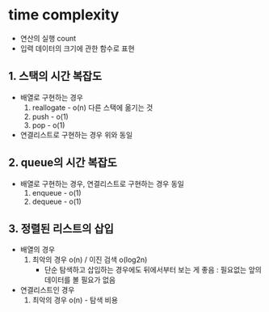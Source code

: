 # time complexity
- 연산의 실행 count
- 입력 데이터의 크기에 관한 함수로 표현


## 1. 스택의 시간 복잡도
- 배열로 구현하는 경우 
  1. reallogate - o(n) 다른 스택에 옮기는 것
  2. push - o(1)
  3. pop - o(1)
- 연결리스트로 구현하는 경우
  위와 동일 

## 2. queue의 시간 복잡도
- 배열로 구현하는 경우, 연결리스트로 구현하는 경우 동일
  1. enqueue - o(1)
  2. dequeue - o(1)


## 3. 정렬된 리스트의 삽입
- 배열의 경우
  1. 최악의 경우 o(n) / 이진 검색 o(log2n)
        - 단순 탐색하고 삽입하는 경우에도 뒤에서부터 보는 게 좋음 : 필요없는 앞의 데이터를 볼 필요가 없음
- 연결리스트인 경우
  1. 최악의 경우 o(n) - 탐색 비용